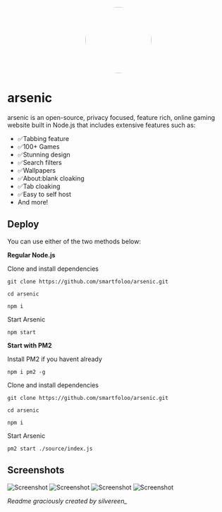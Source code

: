 <p align="center">
<kbd>
<img style="border-radius:50%" height="150px" src="https://archive.org/download/arsenic-ss1/arsenic-blue-fill.png">
</kbd>

# arsenic
arsenic is an open-source, privacy focused, feature rich, online gaming website built in Node.js that includes extensive features such as:

- ✅Tabbing feature
- ✅100+ Games
- ✅Stunning design
- ✅Search filters
- ✅Wallpapers
- ✅About:blank cloaking
- ✅Tab cloaking
- ✅Easy to self host
- And more!

## Deploy
You can use either of the two methods below:

**Regular Node.js**

Clone and install dependencies

```git clone https://github.com/smartfoloo/arsenic.git```

`cd arsenic`

`npm i`

Start Arsenic

`npm start`

**Start with PM2**

Install PM2 if you havent already

`npm i pm2 -g`

Clone and install dependencies

`git clone https://github.com/smartfoloo/arsenic.git`

`cd arsenic`

`npm i`

Start Arsenic

`pm2 start ./source/index.js`

## Screenshots

![Screenshot](https://archive.org/download/arsenic-ss1/arsenic-ss1.png)
![Screenshot](https://archive.org/download/arsenic-ss1/arsenic-ss2.png)
![Screenshot](https://archive.org/download/arsenic-ss1/arsenic-ss3.png)
![Screenshot](https://archive.org/download/arsenic-ss1/arsenic-ss4.png)


*Readme graciously created by silvereen_*
